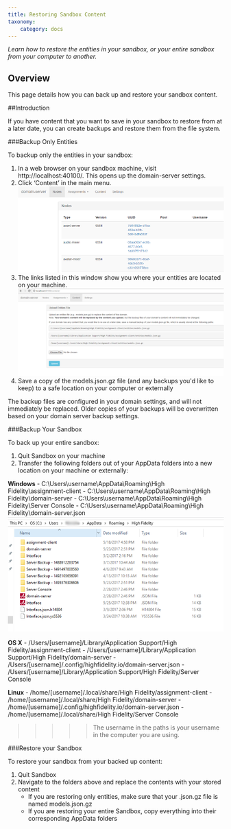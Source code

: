 ```yaml
---
title: Restoring Sandbox Content
taxonomy:
    category: docs
---
```


*Learn how to restore the entities in your sandbox, or your entire sandbox from your computer to another.*

## Overview

This page details how you can back up and restore your sandbox content. 

##Introduction

If you have content that you want to save in your sandbox to restore from at a later date, you can create backups and restore them from the file system.

###Backup Only Entities

To backup only the entities in your sandbox:

1. In a web browser on your sandbox machine, visit http://localhost:40100/. This opens up the domain-server settings. 
2. Click ‘Content’ in the main menu. ![](domain-server-settings.PNG)
3. The links listed in this window show you where your entities are located on your machine. ![](settings-content.PNG)
4. Save a copy of the models.json.gz file (and any backups you'd like to keep) to a safe location on your computer or externally

The backup files are configured in your domain settings, and will not immediately be replaced. Older copies of your backups will be overwritten based on your domain server backup settings. 

###Backup Your Sandbox

To back up your entire sandbox: 

1. Quit Sandbox on your machine
2. Transfer the following folders out of your AppData folders into a new location on your machine or externally:

**Windows**
      - C:\Users\username\AppData\Roaming\High Fidelity\assignment-client
      - C:\Users\username\AppData\Roaming\High Fidelity\domain-server
      - C:\Users\username\AppData\Roaming\High Fidelity\Server Console
      - C:\Users\username\AppData\Roaming\High Fidelity\domain-server.json     
        ![](appdata-folders.PNG)

**OS X**
	- /Users/[username]/Library/Application Support/High Fidelity/assignment-client
	- /Users/[username]/Library/Application Support/High Fidelity/domain-server
	- /Users/[username]/.config/highfidelity.io/domain-server.json
	- /Users/[username]/Library/Application Support/High Fidelity/Server Console
	
**Linux**
	- /home/[username]/.local/share/High Fidelity/assignment-client
	- /home/[username]/.local/share/High Fidelity/domain-server
	- /home/[username]/.config/highfidelity.io/domain-server.json
	- /home/[username]/.local/share/High Fidelity/Server Console
      
>>>>> The username in the paths is your username in the computer you are using. 

###Restore your Sandbox

To restore your sandbox from your backed up content:

1. Quit Sandbox
2. Navigate to the folders above and replace the contents with your stored content
	* If you are restoring only entities, make sure that your .json.gz file is named models.json.gz
	* If you are restoring your entire Sandbox, copy everything into their corresponding AppData folders
